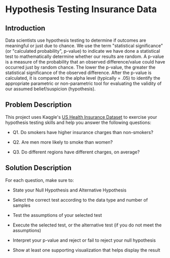 # Hypothesis Testing Insurance Data
 

## Introduction 

Data scientists use hypothesis testing to determine if outcomes are meaningful or just due to chance. We use the term "statistical significance" (or "calculated probability", p-value) to indicate we have done a statistical test to mathematically determine whether our results are random.  A p-value is a measure of the probability that an observed difference/value could have occurred just by random chance.  The lower the p-value, the greater the statistical significance of the observed difference.  After the p-value is calculated, it is compared to the alpha level (typically = .05) to identify the appropriate parametric or non-parametric tool for evaluating the validity of our assumed belief/suspicion (hypothesis).

## Problem Description

This project uses Kaqgle's [US Health Insurance Dataset](https://docs.google.com/spreadsheets/d/e/2PACX-1vQBN8DPW2rdiRrY34eEM53HAzakNGSRrw4ogI-j8HyCUrbqTB_z4CeIn2IvjLF-w_6sOe5pIlypJGAA/pub?output=csv) to exercise your hypothesis testing skills and help you answer the following questions:

- Q1. Do smokers have higher insurance charges than non-smokers?

- Q2. Are men more likely to smoke than women?

- Q3. Do different regions have different charges, on average?


## Solution Description
For each question, make sure to:

- State your Null Hypothesis and Alternative Hypothesis

- Select the correct test according to the data type and number of samples

- Test the assumptions of your selected test

- Execute the selected test, or the alternative test (if you do not meet the assumptions)

- Interpret your p-value and reject or fail to reject your null hypothesis

- Show at least one supporting visualization that helps display the result
